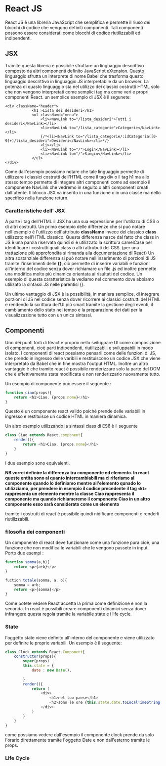 # React JS
React JS è una libreria JavaScript che semplifica e permette il riuso dei blocchi di codice che vengono definiti componenti.
Tali componenti possono essere considerati come blocchi di codice riutilizzabili ed indipendenti.

## JSX
Tramite questa libreria è possibile sfruttare un linguaggio descrittivo composto da altri componenti definito JavaScript eXtension. Questo linguaggio sfrutta un interprete di nome Babel che trasforma questo linguaggio descrittivo in linguaggio JS interpretabile da un browser.
La potenza di quasto linguaggio sta nel utilizzo dei classici costrutti HTML solo che non vengono interpretati come semplici tag ma come veri e propri componenti React.
un semplice esempio di JSX è il segunete:
```JSX
<div className="header">
            <h1 >Lista dei desideri</h1>
            <ul className="menu">
                <li><NavLink to="/lista_desideri">Tutti i desideri</NavLink></li>
                <li><NavLink to="/lista_categorie">Categorie</NavLink></li>
                {/*<li><NavLink to="/lista_categorie/:idCategoria([0-9]+)/lista_desideri">Desideri</NavLink></li>*/}
                <li></li>
                <li><NavLink to="/">Login</NavLink></li>
                <li><NavLink to="/">Singin</NavLink></li>
            </ul>
</div>
```

Come dall'esempio possiamo notare che tale linguaggio permette di utilizzare i classici costrutti dell'HTML come il tag div o il tag h1 ma allo stesso tempo permette di integare altri componenti come ad esempio il componente NavLink che vedremo in seguito o altri componenti creati dall'utente.
Il blocco JSX va inserito in una funzione o in una classe ma nello specifico nella funzione return.

### Caratteristiche dell' JSX 
A parte i tag dell'HTML il JSX ha una sua espressione per l'utilizzo di CSS o di altri costrutti.
Un primo esempio delle differenze che si può notare nell'esempio è l'utilizzo dell'attributo **className** invece del classico **class** utilizzato nell'HTML classico. Questa differenza nasce dal fatto che class in JS è una parola riservata quindi si è utilizzato la scrittura camelCase per identificare i costrutti quali class o altri attrubuti del CSS. (per una trattazione più approfondita si rimanda alla documentazione di React)
Un altra sostanziale differenza si può notare nell'inserimento di porzioni di JS tramite l'inserimenti delle **{}**, ciò permette di inserire variabili e funzioni all'interno del codice senza dover richiamare un file .js ed inoltre permette una modifica molto più dinamica orientata ai risultati del codice.
Un esempio di questa caratteristica la vediamo nel commento dove abbiamo utilizato la sintassi JS nelle parentisi {}.

Un ultimo vantaggio di JSX è la possibilità, in maniera semplice, di integrare porzioni di JS nel codice senza dover ricorrere ai classici costrutti del HTML e rendendo la scrittura del'UI più smart tramite la gestione degli eventi, il cambiamento dello stato nel tempo e la preparazione dei dati per la visualizzazione tutto con un unica sintassi.

## Componenti
Uno dei punti forti di React è proprio nello sviluppare UI come composizione di componenti, cioè parti indipendenti, riutilizzabili e sviluppabili in modo isolato.
I componenti di react possiamo pensarli come delle funzioni di JS, che prendo in ingresso delle varibili e restituiscono un codice JSX che viene interpretato da Babel che in fine mostra l'output HTML. Inoltre un altro vantaggio è che tramite react è possibile renderizzare solo la parte del DOM che è effettivamente stata modificata e non renderizzarlo nuovamente tutto.

Un esempio di componente può essere il seguente :
```JavaScript
function ciao(props){
    return <h1>Ciao, {props.nome}</h1>
}
```
Questo è un componente react valido poichè prende delle variabili in ingresso e restituisce un codice HTML in maniera dinamica.

Un altro esempio utilizzando la sintassi class di ES6 è il seguente
```javascript
class Ciao extends React.component{
    render(){
        return <h1>Ciao, {props.nome}</h1>
    }
}
```

I due esempio sono equivalenti.

**NB vorrei definire la differenza tra componente ed elemento. In react queste entita sono al quanto intercambiabili ma ci riferiamo al componente quando lo definiamo mentre all'elemento qunado lo utilizziamo, per prendere in esempio il codice precedente il tag `<h1>` rappresenta un elemento mentre la classe Ciao rappresenta il componente ma quando richiameremo il componente Ciao in un altro componente esso sarà considerato come un elemento**

tramite i costrutti di react è possibile quindi nidificare componenti e renderli riutilizzabili.

### filosofia dei componenti 
Un componente di react deve funzionare come una funzione pura cioè, una funzione che non modifica le variabili che le vengono passete in input.
Porto due esempi :
```javascript
function somma(a,b){
    return <p>{a+b}</p>
}
```
```javascript
fuction totale(somma, a, b){
    somma = a+b;
    return <p>{somma}</p>
}
```

Come potete vedere React accetta la prima come definizione e non la seconda. In react è possibili creare componenti dinamici senza dover infrangere questa regola tramite la variabile state e i life cycle.

### State
l'oggetto state viene definito all'interno del componente e viene utilizzato per definire le proprie variabili.
Un esempio è il seguente: 
```javascript
class Clock extends React.Component{
    constructor(props){
        super(props)
        this.state = {
            date : new Date(),
            
        }
        render(){
            return (
                <div>
                    <h1>nel tuo paese</h1>
                    <h2>sono le ore {this.state.date.toLocalTimeString()}</h2>
                </div>
            )
        }
    }
}
```
come possiamo vedere dall'esempio il componente clock prende da solo l'orario direttamente tramite l'oggetto Date e non dall'esterno tramite le props.

### Life Cycle
